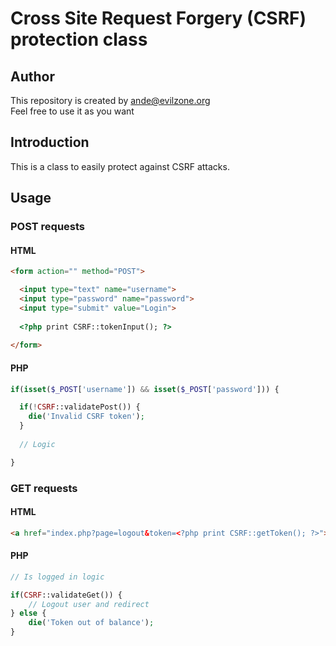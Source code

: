 # Cross Site Request Forgery (CSRF) protection class

## Author
This repository is created by <ande@evilzone.org>  
Feel free to use it as you want

## Introduction
This is a class to easily protect against CSRF attacks.

## Usage
### POST requests
#### HTML
```HTML
<form action="" method="POST">

  <input type="text" name="username">
  <input type="password" name="password">
  <input type="submit" value="Login">
  
  <?php print CSRF::tokenInput(); ?>
  
</form>
```
#### PHP
```PHP
if(isset($_POST['username']) && isset($_POST['password'])) {

  if(!CSRF::validatePost()) {
    die('Invalid CSRF token');
  }
  
  // Logic

}
```

### GET requests
#### HTML
```HTML
<a href="index.php?page=logout&token=<?php print CSRF::getToken(); ?>">Logout</a>
```
#### PHP
```PHP
// Is logged in logic

if(CSRF::validateGet()) {
    // Logout user and redirect
} else {
    die('Token out of balance');
}
```
